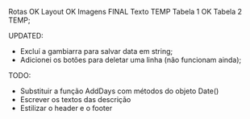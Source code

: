 Rotas OK
Layout OK
Imagens FINAL
Texto TEMP
Tabela 1 OK
Tabela 2 TEMP;

UPDATED:
- Excluí a gambiarra para salvar data em string;
- Adicionei os botões para deletar uma linha (não funcionam ainda);

TODO:
- Substituir a função AddDays com métodos do objeto Date()
- Escrever os textos das descrição
- Estilizar o header e o footer